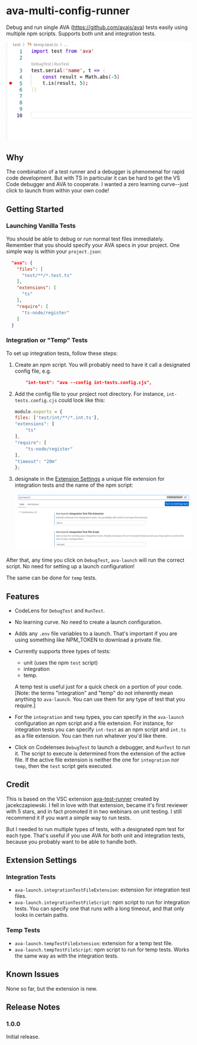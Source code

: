 # ava-multi-config-runner

Debug and run single AVA (<https://github.com/avajs/ava>) tests easily using multiple npm scripts. Supports both unit and integration tests.

![in action](images/ava-launch-debug.gif)

## Why

The combination of a test runner and a debugger is phenomenal for rapid code development.  But with TS in particular it can be hard to get the VS Code debugger and AVA to cooperate.  I wanted a zero learning curve--just click to launch from within your own code!

## Getting Started

### Launching Vanilla Tests

You should be able to debug or run normal test files immediately. Remember that you should specify your AVA specs in your project.  One simple way is within your `project.json`:

```json
  "ava": {
    "files": [
      "test/**/*.test.ts"
    ],
    "extensions": [
      "ts"
    ],
    "require": [
      "ts-node/register"
    ]
  }
```

### Integration or "Temp" Tests

To set up integration tests, follow these steps:

1. Create an npm script. You will probably need to have it call a designated config file, e.g.

    ```json
        "int-test": "ava --config int-tests.config.cjs",
    ```

2. Add the config file to your project root directory.  For instance, `int-tests.config.cjs` could look like this:

    ```cjs
    module.exports = {
    files: ['test/int/**/*.int.ts'],
    "extensions": [
        "ts"
    ],
    "require": [
        "ts-node/register"
    ],
    "timeout": "20m"
    };
    ```

3. designate in the [Extension Settings](#extension-settings) a unique file extension for integration tests and the name of the npm script:

    ![ava-launch settings](images/ava-launch-int-test-settings.png)

After that, any time you click on `DebugTest`, `ava-launch` will run the correct script.  No need for setting up a launch configuration!

The same can be done for `temp` tests.

## Features

* CodeLens for `DebugTest` and `RunTest`.
* No learning curve.  No need to create a launch configuration.
* Adds any `.env` file variables to a launch.  That's important if you are using something like NPM_TOKEN to download a private file.
* Currently supports three types of tests: 
  * unit (uses the npm `test` script)
  * integration
  * temp.

  A temp test is useful just for a quick check on a portion of your code. [Note: the terms "integration" and "temp" do not inherently mean anything to `ava-launch`.  You can use them for any type of test that you require.]
* For the `integration` and `temp` types, you can specify in the `ava-launch` configuration an npm script and a file extension.  For instance, for integration tests you can specify `int-test` as an npm script and `int.ts` as a file extension. You can then run whatever you'd like there.
* Click on Codelenses `DebugTest` to launch a debugger, and `RunTest` to run it.  The script to execute is determined from the extension of the active file.  If the active file extension is neither the one for `integration` nor `temp`, then the `test` script gets executed.

## Credit

This is based on the VSC extension [ava-test-runner](https://github.com/jacekczapiewski/vscode-ava-test-runner) created by jacekczapiewski.  I fell in love with that extension, became it's first reviewer with 5 stars, and in fact promoted it in two webinars on unit testing.  I still recommend it if you want a simple way to run tests.

But I needed to run multiple types of tests, with a designated npm test for each type. That's useful if you use AVA for both unit and integration tests, because you probably want to be able to handle both.

## Extension Settings

### Integration Tests

* `ava-launch.integrationTestFileExtension`: extension for integration test files.
* `ava-launch.integrationTestFileScript`: npm script to run for integration tests. You can specify one that runs with a long timeout, and that only looks in certain paths.

### Temp Tests

* `ava-launch.tempTestFileExtension`:  extension for a temp test file.
* `ava-launch.tempTestFileScript`:  npm script to run for temp tests.  Works the same way as with the integration tests.

## Known Issues

None so far, but the extension is new.

## Release Notes

### 1.0.0

Initial release.

